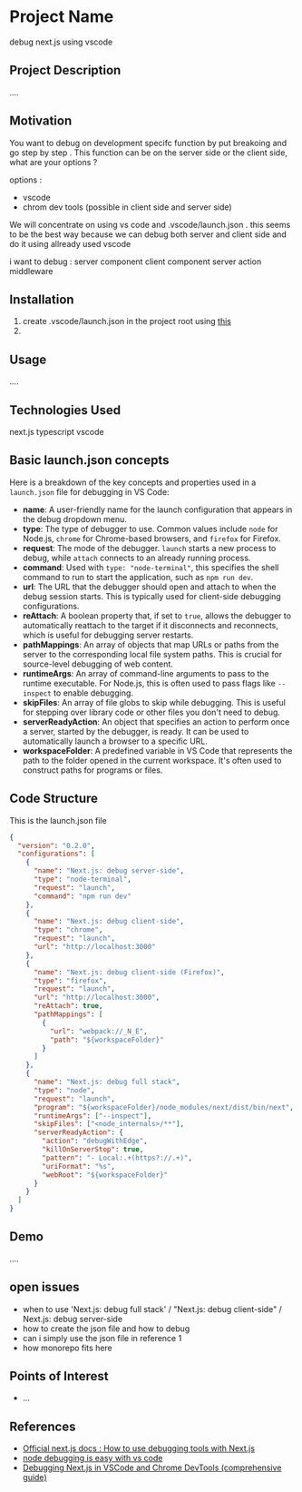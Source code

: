 <h1>Project Name</h1>
debug next.js using vscode

<h2>Project Description</h2>
....

<h2>Motivation</h2>
You want to debug on development specifc function by put breakoing and go step by step . This function can be on the server side or the client side, what are your options ?

options : 

- vscode
- chrom dev tools (possible in client side and server side)

We will concentrate on using vs code and .vscode/launch.json . this seems to be the best way because  we can debug both server and client side and do it using allready used vscode


i want to debug :
server component
client component
server action
middleware

<h2>Installation</h2>

<ol>
<li>create .vscode/launch.json in the project root using <a href='https://nextjs.org/docs/app/guides/debugging'>this</a><li>
</ol>

<h2>Usage</h2>
....

<h2>Technologies Used</h2>
next.js
typescript
vscode

<h2>Basic launch.json concepts</h2>
<p>Here is a breakdown of the key concepts and properties used in a <code>launch.json</code> file for debugging in VS Code:</p>
<ul>
<li>
<strong>name</strong>: A user-friendly name for the launch configuration that appears in the debug dropdown menu.
</li>
<li>
<strong>type</strong>: The type of debugger to use. Common values include <code>node</code> for Node.js, <code>chrome</code> for Chrome-based browsers, and <code>firefox</code> for Firefox.
</li>
<li>
<strong>request</strong>: The mode of the debugger. <code>launch</code> starts a new process to debug, while <code>attach</code> connects to an already running process.
</li>
<li>
<strong>command</strong>: Used with <code>type: "node-terminal"</code>, this specifies the shell command to run to start the application, such as <code>npm run dev</code>.
</li>
<li>
<strong>url</strong>: The URL that the debugger should open and attach to when the debug session starts. This is typically used for client-side debugging configurations.
</li>
<li>
<strong>reAttach</strong>: A boolean property that, if set to <code>true</code>, allows the debugger to automatically reattach to the target if it disconnects and reconnects, which is useful for debugging server restarts.
</li>
<li>
<strong>pathMappings</strong>: An array of objects that map URLs or paths from the server to the corresponding local file system paths. This is crucial for source-level debugging of web content.
</li>
<li>
<strong>runtimeArgs</strong>: An array of command-line arguments to pass to the runtime executable. For Node.js, this is often used to pass flags like <code>--inspect</code> to enable debugging.
</li>
<li>
<strong>skipFiles</strong>: An array of file globs to skip while debugging. This is useful for stepping over library code or other files you don't need to debug.
</li>
<li>
<strong>serverReadyAction</strong>: An object that specifies an action to perform once a server, started by the debugger, is ready. It can be used to automatically launch a browser to a specific URL.
</li>
<li>
<strong>workspaceFolder</strong>: A predefined variable in VS Code that represents the path to the folder opened in the current workspace. It's often used to construct paths for programs or files.
</li>
</ul>

<!-- <h2>Basic launch.json concepts (or debug concepts ??)</h2>

name
type
request
command
url
reAttach
pathMappings
runtimeArgs
skipFiles
serverReadyAction
workspaceFolder -->

<h2>Code Structure</h2>

This is the launch.json file 

```json
{
  "version": "0.2.0",
  "configurations": [
    {
      "name": "Next.js: debug server-side",
      "type": "node-terminal",
      "request": "launch",
      "command": "npm run dev"
    },
    {
      "name": "Next.js: debug client-side",
      "type": "chrome",
      "request": "launch",
      "url": "http://localhost:3000"
    },
    {
      "name": "Next.js: debug client-side (Firefox)",
      "type": "firefox",
      "request": "launch",
      "url": "http://localhost:3000",
      "reAttach": true,
      "pathMappings": [
        {
          "url": "webpack://_N_E",
          "path": "${workspaceFolder}"
        }
      ]
    },
    {
      "name": "Next.js: debug full stack",
      "type": "node",
      "request": "launch",
      "program": "${workspaceFolder}/node_modules/next/dist/bin/next",
      "runtimeArgs": ["--inspect"],
      "skipFiles": ["<node_internals>/**"],
      "serverReadyAction": {
        "action": "debugWithEdge",
        "killOnServerStop": true,
        "pattern": "- Local:.+(https?://.+)",
        "uriFormat": "%s",
        "webRoot": "${workspaceFolder}"
      }
    }
  ]
}

```

<h2>Demo</h2>
....

<h2>open issues</h2>
<ul>
    <li>when to use 'Next.js: debug full stack' / "Next.js: debug client-side" / Next.js: debug server-side</li>
    <li>how to create the json file and how to debug</li>
    <li>can i simply use the json file in reference 1</li>
    <li>how monorepo fits here</li>
   
</ul>

<h2>Points of Interest</h2>
<ul>
    <li>...</li>
   
</ul>

<h2>References</h2>
<ul>
    <li><a href='https://nextjs.org/docs/app/guides/debugging'>Official next.js docs : How to use debugging tools with Next.js</a></li>
    <li><a href='https://youtu.be/6-EczMn-BeU?si=gOeUhjHLeb1Gr1Vv'> node debugging is easy with vs code </a></li>
    <li><a href='https://www.youtube.com/watch?v=_5mGxLZ61J0'> Debugging Next.js in VSCode and Chrome DevTools (comprehensive guide) </a></li>
   
</ul>
